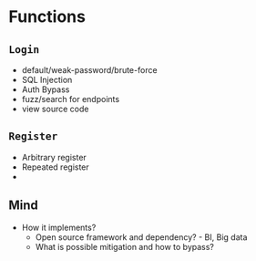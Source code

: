 # Functions
## `Login`
- default/weak-password/brute-force
- SQL Injection
- Auth Bypass
- fuzz/search for endpoints
- view source code

## `Register`
- Arbitrary register
- Repeated register
- 

## Mind
- How it implements?
  - Open source framework and dependency?  - BI, Big data
  - What is possible mitigation and how to bypass?



